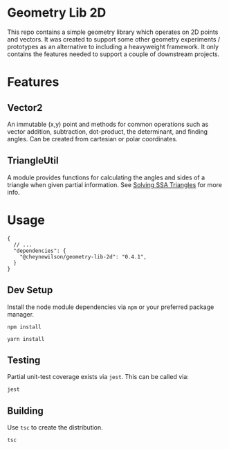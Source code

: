 # Geometry Lib 2D

This repo contains a simple geometry library which operates on 2D points and vectors.
It was created to support some other geometry experiments / prototypes as an alternative to
including a heavyweight framework. It only contains the features needed to support a couple of downstream projects.

# Features

## Vector2

An immutable (x,y) point and methods for common operations such as vector addition, subtraction, dot-product, the
determinant, and finding angles. Can be created from cartesian or polar coordinates.

## TriangleUtil

A module provides functions for calculating the angles and sides of a triangle when given partial information.
See [Solving SSA Triangles](https://www.mathsisfun.com/algebra/trig-solving-ssa-triangles.html) for more info.

# Usage

```json5
{
  // ...
  "dependencies": {
    "@cheynewilson/geometry-lib-2d": "0.4.1",
  }
}
```
## Dev Setup

Install the node module dependencies via `npm` or your preferred package manager.
```shell
npm install
```

```shell
yarn install
```

## Testing

Partial unit-test coverage exists via `jest`. This can be called via:

```shell
jest
```

## Building

Use `tsc` to create the distribution.
```shell
tsc
```
